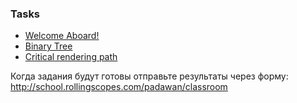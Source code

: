 ### Tasks
* [Welcome Aboard!](https://github.com/rolling-scopes-school/tasks/blob/2016-Q1/tasks/welcome-aboard.md)
* [Binary Tree](https://github.com/rolling-scopes-school/tasks/blob/2016-Q1/tasks/binary-tree.md)
* [Critical rendering path](https://github.com/rolling-scopes-school/tasks/blob/master/tasks/critical-rendering-path.md)

Когда задания будут готовы отправьте результаты через форму:
http://school.rollingscopes.com/padawan/classroom




